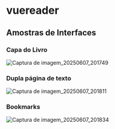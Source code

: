 # vuereader

## Amostras de Interfaces

### Capa do Livro
![Captura de imagem_20250607_201749](https://github.com/user-attachments/assets/5d8102dd-a738-44ce-9907-a3749ac4f8b9)

### Dupla página de texto
![Captura de imagem_20250607_201811](https://github.com/user-attachments/assets/c76a468b-0699-4292-83aa-29ee75f07caa)

### Bookmarks
![Captura de imagem_20250607_201834](https://github.com/user-attachments/assets/36f8fb72-53eb-4ce9-ae04-1dc057feaee9)
